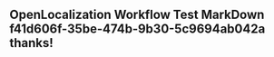 <properties
ms.topic="hero-topic"
ms.test1="hero-topic"
ms.test2="test"/>

## OpenLocalization Workflow Test MarkDown f41d606f-35be-474b-9b30-5c9694ab042a thanks!
